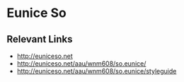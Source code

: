 # Eunice So

## Relevant Links
- http://euniceso.net
- http://euniceso.net/aau/wnm608/so.eunice/
- http://euniceso.net/aau/wnm608/so.eunice/styleguide
